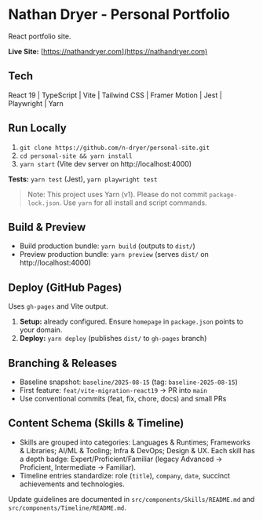 # Nathan Dryer - Personal Portfolio

React portfolio site.

**Live Site:** [https://nathandryer.com](https://nathandryer.com)

## Tech

React 19 | TypeScript | Vite | Tailwind CSS | Framer Motion | Jest | Playwright | Yarn

## Run Locally

1. `git clone https://github.com/n-dryer/personal-site.git`
2. `cd personal-site && yarn install`
3. `yarn start` (Vite dev server on http://localhost:4000)

**Tests:** `yarn test` (Jest), `yarn playwright test`

> Note: This project uses Yarn (v1). Please do not commit `package-lock.json`. Use `yarn` for all install and script commands.

## Build & Preview

- Build production bundle: `yarn build` (outputs to `dist/`)
- Preview production bundle: `yarn preview` (serves `dist/` on http://localhost:4000)

## Deploy (GitHub Pages)

Uses `gh-pages` and Vite output.

1. **Setup:** already configured. Ensure `homepage` in `package.json` points to your domain.
2. **Deploy:** `yarn deploy` (publishes `dist/` to `gh-pages` branch)

## Branching & Releases

- Baseline snapshot: `baseline/2025-08-15` (tag: `baseline-2025-08-15`)
- First feature: `feat/vite-migration-react19` → PR into `main`
- Use conventional commits (feat, fix, chore, docs) and small PRs

## Content Schema (Skills & Timeline)

- Skills are grouped into categories: Languages & Runtimes; Frameworks & Libraries; AI/ML & Tooling; Infra & DevOps; Design & UX. Each skill has a depth badge: Expert/Proficient/Familiar (legacy Advanced -> Proficient, Intermediate -> Familiar).
- Timeline entries standardize: role (`title`), `company`, `date`, succinct achievements and technologies.

Update guidelines are documented in `src/components/Skills/README.md` and `src/components/Timeline/README.md`.
